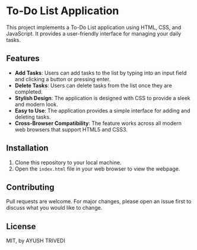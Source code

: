 # To-Do List Application

This project implements a To-Do List application using HTML, CSS, and JavaScript. It provides a user-friendly interface for managing your daily tasks.

## Features

- **Add Tasks**: Users can add tasks to the list by typing into an input field and clicking a button or pressing enter.
- **Delete Tasks**: Users can delete tasks from the list once they are completed.
- **Stylish Design**: The application is designed with CSS to provide a sleek and modern look.
- **Easy to Use**: The application provides a simple interface for adding and deleting tasks.
- **Cross-Browser Compatibility**: The feature works across all modern web browsers that support HTML5 and CSS3.

## Installation

1. Clone this repository to your local machine.
2. Open the `index.html` file in your web browser to view the webpage.

## Contributing

Pull requests are welcome. For major changes, please open an issue first to discuss what you would like to change.

## License

MIT, by AYUSH TRIVEDI
